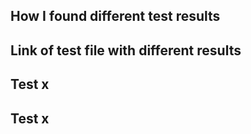 ## How I found different test results

## Link of test file with different results

## Test x

## Test x